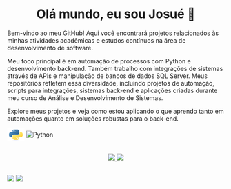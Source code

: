 <h1 align="center">Olá mundo, eu sou Josué 👋</h1>

Bem-vindo ao meu GitHub! Aqui você encontrará projetos relacionados às minhas atividades acadêmicas e estudos contínuos na área de desenvolvimento de software.

Meu foco principal é em automação de processos com Python e desenvolvimento back-end. Também trabalho com integrações de sistemas através de APIs e manipulação de bancos de dados SQL Server. Meus repositórios refletem essa diversidade, incluindo projetos de automação, scripts para integrações, sistemas back-end e aplicações criadas durante meu curso de Análise e Desenvolvimento de Sistemas.

Explore meus projetos e veja como estou aplicando o que aprendo tanto em automações quanto em soluções robustas para o back-end.

<div style="display: inline_block">
  <img align="center" alt="Python" height="30" width="40" src="https://raw.githubusercontent.com/devicons/devicon/master/icons/python/python-original.svg">
  <img align="center" alt="Python" height="30" width="40" src="https://cdn.jsdelivr.net/gh/devicons/devicon/icons/java/java-original.svg">
</div>
  
##
  
<div align="center">
  <a href="https://github.com/Josuavx">
  <img height="100em" src="https://github-readme-stats.vercel.app/api?username=Josuavx&show_icons=true&theme=great-gatsby&include_all_commits=true&count_private=true"/>
  <img height="100em" src="https://github-readme-stats.vercel.app/api/top-langs/?username=Josuavx&layout=compact&langs_count=7&theme=great-gatsby"/>
</div>
  
  ##
  
  <div> 
  <a href = "mailto:josueavx@gmail.com"><img src="https://img.shields.io/badge/Gmail-D14836?style=for-the-badge&logo=gmail&logoColor=white" target="_blank"></a>
  <a href="www.linkedin.com/in/josué-avelino-85aa52210" target="_blank"><img src="https://img.shields.io/badge/-LinkedIn-%230077B5?style=for-the-badge&logo=linkedin&logoColor=white" target="_blank"></a> 

